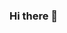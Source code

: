 ### Hi there 👋

<!--
**shivam2003sy/shivam2003sy** is a ✨ _special_ ✨ repository because its `README.md` (this file) appears on your GitHub profile.

Here are some ideas to get you started:

- 🔭 I’m currently working on ...
- 🌱 I’m currently learning ...
- 👯 I’m looking to collaborate on ...
- 🤔 I’m looking for help with ...
💬 Ask me about tech , data , frontend , ml , data science and ai 
- 📫 How to reach me: ...
- 😄 Pronouns: ...
- ⚡ Fun fact: ...
-->
